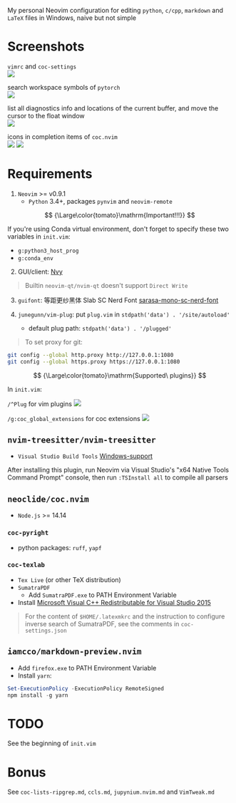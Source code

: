 My personal Neovim configuration for editing `python`, `c/cpp`, `markdown` and `LaTeX` files in Windows, naive but not simple  

# Screenshots

`vimrc` and `coc-settings`  
![](./mds/imgs/vimrc.png)

search workspace symbols of `pytorch`  
![](./mds/imgs/index-torch.png)

list all diagnostics info and locations of the current buffer, and move the cursor to the float window  
![](./mds/imgs/diag_torch_and_move_cursor_to_float_win.png)

icons in completion items of `coc.nvim`  
![](./mds/imgs/nerdfont1.png)
![](./mds/imgs/nerdfont2.png)

# Requirements

1. `Neovim` >= v0.9.1  
    - `Python` 3.4+, packages `pynvim` and `neovim-remote`  

$$
{\Large\color{tomato}\mathrm{Important!!!}}
$$

If you're using Conda virtual environment, don't forget to specify these two variables in `init.vim`:  

- `g:python3_host_prog`  
- `g:conda_env`  

2. GUI/client: [Nvy](https://github.com/RMichelsen/Nvy/releases)  

> Builtin `neovim-qt/nvim-qt` doesn't support `Direct Write`  

3. `guifont`: 等距更纱黑体 Slab SC Nerd Font [sarasa-mono-sc-nerd-font](https://github.com/jonz94/Sarasa-Gothic-Nerd-Fonts/releases)  

4. `junegunn/vim-plug`: put `plug.vim` in `stdpath('data') . '/site/autoload'`  
    - default plug path: `stdpath('data') . '/plugged'`  

> To set proxy for git:  

``` sh
git config --global http.proxy http://127.0.0.1:1080
git config --global https.proxy https://127.0.0.1:1080
```

$$
{\Large\color{tomato}\mathrm{Supported\ plugins}}
$$

In `init.vim`:  

`/^Plug` for vim plugins
![](./mds/imgs/plugins.png)

`/g:coc_global_extensions` for coc extensions
![](./mds/imgs/coc-extensions.png)

## `nvim-treesitter/nvim-treesitter`

- `Visual Studio Build Tools` [Windows-support](https://github.com/nvim-treesitter/nvim-treesitter/wiki/Windows-support#msvc)

After installing this plugin, run Neovim via Visual Studio's "x64 Native Tools Command Prompt" console, then run `:TSInstall all` to compile all parsers  

## `neoclide/coc.nvim`

- `Node.js` >= 14.14  

### `coc-pyright`

- python packages: `ruff`, `yapf`  

### `coc-texlab`

- `Tex Live` (or other TeX distribution)  
- `SumatraPDF`  
    - Add `SumatraPDF.exe` to PATH Environment Variable  
- Install [Microsoft Visual C++ Redistributable for Visual Studio 2015](https://aka.ms/vs/16/release/vc_redist.x64.exe)  

> For the content of `$HOME/.latexmkrc` and the instruction to configure inverse search of SumatraPDF, see the comments in `coc-settings.json`  

## `iamcco/markdown-preview.nvim`

- Add `firefox.exe` to PATH Environment Variable  
- Install `yarn`:  

``` ps1
Set-ExecutionPolicy -ExecutionPolicy RemoteSigned
npm install -g yarn
```

# TODO

See the beginning of `init.vim`  

# Bonus

See `coc-lists-ripgrep.md`, `ccls.md`, `jupynium.nvim.md` and `VimTweak.md`  
